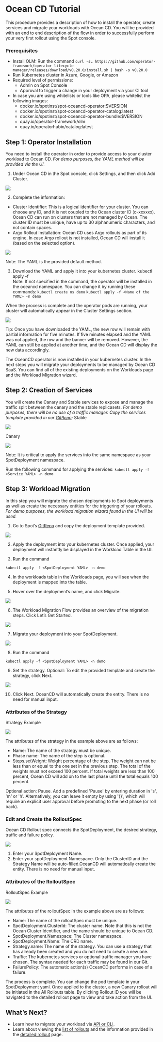 # Ocean CD Tutorial

This procedure provides a description of how to install the operator, create services and migrate your workloads with Ocean CD. You will be provided with an end to end description of the flow in order to successfully perform your very first rollout using the Spot console.

### Prerequisites

* Install OLM:
Run the command
`curl -sL https://github.com/operator-framework/operator-lifecycle-manager/releases/download/v0.20.0/install.sh | bash -s v0.20.0`
* Run Kubernetes cluster in Azure, Google, or Amazon
* Required level of permissions:
  - Admin on Spot Console
  - Approval to trigger a change in your deployment via your CI tool
* In case you are using whitelists or tools like OPA, please whitelist the following images:
  - docker.io/spotinst/spot-oceancd-operator:$VERSION
  - docker.io/spotinst/spot-oceancd-operator-catalog:latest
  - docker.io/spotinst/spot-oceancd-operator-bundle:$VERSION
  - quay.io/operator-framework/olm
  - quay.io/operatorhubio/catalog:latest

## Step 1: Operator Installation

You need to install the operator in order to provide access to your cluster workload to Ocean CD.
_For demo purposes, the YAML method will be provided via the UI._

1. Under Ocean CD in the Spot console, click Settings, and then click Add Cluster.

<img src="/ocean-cd/_media/getting-started-n01.png" />

2. Complete the information:
* Cluster Identifier: This is a logical identifier for your cluster. You can choose any ID, and it is not coupled to the Ocean cluster ID (o-xxxxxx). Ocean CD can run on clusters that are not managed by Ocean. The cluster ID must be unique, have up to 30 alphanumeric characters, and not contain spaces.
* Argo Rollout Installation: Ocean CD uses Argo rollouts as part of its engine. In case Argo rollout is not installed, Ocean CD will install it (based on the selected option).

<img src="/ocean-cd/_media/getting-started-n02a.png" />

Note: The YAML is the provided default method.

3. Download the YAML and apply it into your kubernetes cluster.
kubectl apply -f <Name of the YAML>                 
Note: If not specified in the command, the operator will be installed in the oceancd namespace. You can change it by running these commands:
          `kubectl create ns demo`
          `kubectl apply -f <Name of the YAML> -n demo`

When the process is complete and the operator pods are running, your cluster will automatically appear in the Cluster Settings section.

<img src="/ocean-cd/_media/getting-started-n04.png" />

Tip: Once you have downloaded the YAML, the new row will remain with partial information for five minutes. If five minutes elapsed and the YAML was not applied, the row and the banner will be removed. However, the YAML can still be applied at another time, and the Ocean CD will display the new data accordingly.

The OceanCD operator is now installed in your kubernetes cluster. In the next steps you will migrate your deployments to be managed by Ocean CD SaaS. You can find all of the existing deployments on the Workloads page and the Workload Migration wizard.  

## Step 2: Creation of Services

You will create the Canary and Stable services to expose and manage the traffic split between the canary and the stable replicasets.
_For demo purposes, there will be no use of a traffic manager. Copy the services template provided in our [GitRepo](https://github.com/spotinst/spot-oceancd-releases/blob/main/Quick%20Start%20%26%20Examples/Deployment.yaml):_
Stable

<img src="/ocean-cd/_media/getting-started-09.png" />

Canary

<img src="/ocean-cd/_media/getting-started-10.png" />

Note: It is critical to apply the services into the same namespace as your SpotDeployment namespace.

Run the following command for applying the services:
`kubectl apply -f <Service YAML> -n demo`

## Step 3: Workload Migration
In this step you will migrate the chosen deployments to Spot deployments as well as create the necessary entities for the triggering of your rollouts.
_For demo purposes, the workload migration wizard found in the UI will be used._

1. Go to Spot’s [GitRepo](https://github.com/spotinst/spot-oceancd-releases/blob/main/Quick%20Start%20%26%20Examples/Deployment.yaml) and copy the deployment template provided.

<img src="/ocean-cd/_media/getting-started-11.png" />

2. Apply the deployment into your kubernetes cluster. Once applied, your deployment will instantly be displayed in the Workload Table in the UI.

3. Run the command

`kubectl apply -f <SpotDeployment YAML> -n demo`		

4. In the workloads table in the Workloads page, you will see when the deployment is mapped into the table.

5. Hover over the deployment’s name, and click Migrate.

<img src="/ocean-cd/_media/getting-started-15.png" />

6. The Workload Migration Flow provides an overview of the migration steps. Click Let’s Get Started.

<img src="/ocean-cd/_media/getting-started-n06.png" />

7. Migrate your deployment into your SpotDeployment.

<img src="/ocean-cd/_media/getting-started-12.png" />

8. Run the command

`kubectl apply -f <SpotDeployment YAML> -n demo`

9. Set the strategy.
Optional: To edit the provided template and create the strategy, click Next.

<img src="/ocean-cd/_media/getting-started-n08.png" />

10. Click Next. OceanCD will automatically create the entity. There is no need for manual input.

### Attributes of the Strategy

Strategy Example

<img src="/ocean-cd/_media/getting-started-13.png" />

The attributes of the strategy in the example above are as follows:
* Name: The name of the strategy must be unique.
* Phase name: The name of the step is optional.
* Steps.setWeight: Weight percentage of the step. The weight can not be less than or equal to the one set in the previous step. The total of the weights must not exceed 100 percent. If total weights are less than 100 percent, Ocean CD will add on to the last phase until the total equals 100 percent.

Optional action: Pause. Add a predefined 'Pause' by entering duration in 's', 'm' or 'h'. Alternatively, you can leave it empty by using '{}', which will require an explicit user approval before promoting to the next phase (or roll back).

### Edit and Create the RolloutSpec
Ocean CD Rollout spec connects the SpotDeployment, the desired strategy, traffic and failure policy.

<img src="/ocean-cd/_media/getting-started-n09.png" />

1. Enter your SpotDeployment Name.
2. Enter your spotDeployment Namespace. Only the ClusterID and the Strategy Name will be auto-filled.OceanCD will automatically create the entity. There is no need for manual input.

### Attributes of the RolloutSpec
RolloutSpec Example

<img src="/ocean-cd/_media/getting-started-14.png" />

The attributes of the rolloutSpec in the example above are as follows:

* Name: The name of the rolloutSpec must be unique.
* SpotDeployment.ClusterId: The cluster name. Note that this is not the Ocean Cluster Identifier, and the name should be unique to Ocean CD.
* SpotDeployment.Namespace: The Cluster namespace.
* SpotDeployment.Name: The CRD name.
* Strategy.name: The name of the strategy. You can use a strategy that has already been created and you do not need to create a new one.
* Traffic: The kubernetes services or optional traffic manager you have chosen. The syntax needed for each traffic may be found in our Git.
* FailurePolicy: The automatic action(s) OceanCD performs in case of a failure.

The process is complete. You can change the pod template in your SpotDeployment yaml. Once applied to the cluster, a new Canary rollout will be initiated in the All Rollouts table. By clicking Rollout ID you will be navigated to the detailed rollout page to view and take action from the UI.

## What’s Next?
- Learn how to migrate your workload via [API or CLI](ocean-cd/getting-started/migrate-using-api).
- Learn about viewing the [list of rollouts](ocean-cd/tutorials/view-rollouts/) and the information provided in the [detailed rollout](ocean-cd/tutorials/view-rollouts/detailed-rollout) page.
